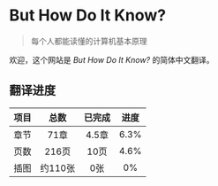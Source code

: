 # But How Do It Know?
> 每个人都能读懂的计算机基本原理

欢迎，这个网站是 *But How Do It Know?* 的简体中文翻译。

## 翻译进度
| 项目 | 总数 | 已完成 | 进度 |
| :-: | :-: | :-: | :-: |
| 章节 | 71章 | 4.5章 | 6.3% |
| 页数 | 216页 | 10页 | 4.6% |
| 插图 | 约110张 | 0张 | 0% |

